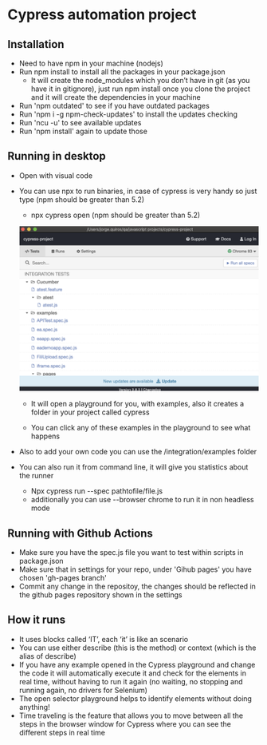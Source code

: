 Cypress automation project
==========================

Installation
------------

- Need to have npm in your machine (nodejs)
- Run npm install to install all the packages in your package.json
  - It will create the node_modules which you don’t have in git (as you have it in gitignore), just run npm install once you clone the project and it will create the dependencies in your machine
- Run 'npm outdated' to see if you have outdated packages
- Run 'npm i -g npm-check-updates' to install the updates checking
- Run 'ncu -u' to see available updates
- Run 'npm install' again to update those

Running in desktop
-----------------

- Open with visual code
- You can use npx to run binaries, in case of cypress is very handy so just type (npm should be greater than 5.2)
  - npx cypress open (npm should be greater than 5.2)

  ![Cypress Playground](images/image1.png)
  - It will open a playground for you, with examples, also it creates a folder in your project called cypress
  
  - You can click any of these examples in the playground to see what happens

- Also to add your own code you can use the /integration/examples folder

- You can also run it from command line, it will give you statistics about the runner
  - Npx cypress run --spec pathtofile/file.js
  - additionally you can use --browser chrome to run it in non headless mode


Running with Github Actions
---------------------------

- Make sure you have the spec.js file you want to test within scripts in package.json
- Make sure that in settings for your repo, under 'Gihub pages' you have chosen 'gh-pages branch'
- Commit any change in the repositoy, the changes should be reflected in the github pages repository shown in the settings

How it runs
-----------

- It uses blocks called ‘IT’, each ‘it’ is like an scenario
- You can use either describe (this is the method) or context (which is the alias of describe)
- If you have any example opened in the Cypress playground and change the code it will automatically execute it and check for the elements in real time, without having to run it again (no waiting, no stopping and running again, no drivers for Selenium)
- The open selector playground helps to identify elements without doing anything!
- Time traveling is the feature that allows you to move between all the steps in the browser window for Cypress where you can see the different steps in real time


